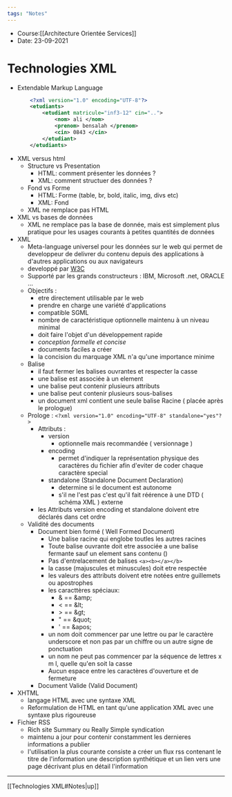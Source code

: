 ```yaml
---
tags: "Notes"
---
```


* Course:[[Architecture Orientée Services]]
* Date: 23-09-2021 


# Technologies XML
* Extendable Markup Language 
	```xml
		<?xml version="1.0" encoding="UTF-8"?>
		<etudiants>
			<etudiant matricule="inf3-12" cin="..">
				<nom> ali </nom>
				<prenom> bensalah </prenom>
				<cin> 0843 </cin>
			</etudiant>
		</etudiants>
	```
* XML versus html 
	* Structure vs Presentation
		* HTML: comment présenter les données ?
		* XML: comment structuer des données ?
	* Fond vs Forme
		* HTML: Forme (table, br, bold, italic, img, divs etc)
		* XML: Fond
	* XML ne remplace pas HTML 
* XML vs bases de données 
	* XML ne remplace pas la base de donnée, mais est simplement plus pratique pour les usages courants à petites quantités de données
* XML 
	* Meta-language universel pour les données sur le web qui permet de developpeur de delivrer du contenu depuis des applications à d'autres applications ou aux navigateurs 
	* developpé par [W3C](https://www.w3.org/XML) 
	* Supporté par les grands constructeurs : IBM, Microsoft .net, ORACLE ... 
	* Objectifs : 
		* etre directement utilisable par le web
		* prendre en charge une variété d'applications 
		* compatible SGML 
		* nombre de caractéristique optionnelle maintenu à un niveau minimal 
		* doit faire l'objet d'un développement rapide
		* *conception formelle et concise*
		* documents faciles a créer 
		* la concision du marquage XML n'a qu'une importance minime
	* Balise
		* il faut fermer les balises ouvrantes et respecter la casse
		* une balise est associée à un element
		* une balise peut contenir plusieurs attributs 
		* une balise peut contenir plusieurs sous-balises
		* un document xml contient une seule balise Racine ( placée après le prologue)
	* Prologe : ```<?xml version="1.0" encoding="UTF-8" standalone="yes"?>```
		*  Attributs : 
			*  version 
				*  optionnelle mais recommandée ( versionnage )
			*  encoding 
				*  permet d'indiquer la représentation physique des caractères du fichier afin d'eviter de coder chaque caractère special 
			*  standalone (Standalone Document Declaration)
				*  determine si le document est autonome
				*  s'il ne l'est pas c'est qu'il fait réérence à une DTD ( schéma XML ) externe
		*  les Attributs version encoding et standalone doivent etre déclarés dans cet ordre 
	* Validité des documents 
		* Document bien formé ( Well Formed Document)
			* Une balise racine qui englobe toutles les autres racines 
			* Toute balise ouvrante doit etre associée a une balise fermante sauf un element sans contenu (<book/>)
			* Pas d'entrelacement de balises ```<a><b></a></b>```
			* la casse (majuscules et minuscules) doit etre respectée
			* les valeurs des attributs doivent etre notées entre guillemets ou apostrophes 
			* les caracttères spéciaux: 
				* \& == \&amp;
				* \< == \&lt;
				* \> == \&gt;
				* \" == \&quot;
				* \' == \&apos;
			* un nom doit commencer par une lettre ou par le caractère underscore et non pas par un chiffre ou un autre signe de ponctuation 
			* un nom ne peut pas commencer par la séquence de lettres x m l, quelle qu'en soit la casse 
			* Aucun espace entre les caractères d'ouverture et de fermeture 
		* Document Valide (Valid Document) 
* XHTML 
	* langage HTML avec une syntaxe XML 
	* Reformulation de HTML en tant qu'une application XML avec une syntaxe plus rigoureuse
* Fichier RSS
	* Rich site Summary ou Really Simple syndication 
	* maintenu a jour pour contenir constamment les dernieres informations a publier 
	* l'utilisation la plus courante consiste a créer un flux rss contenant le titre de l'information une description synthétique et un lien vers une page décrivant plus en détail l'information

---
[[Technologies XML#Notes|up]]